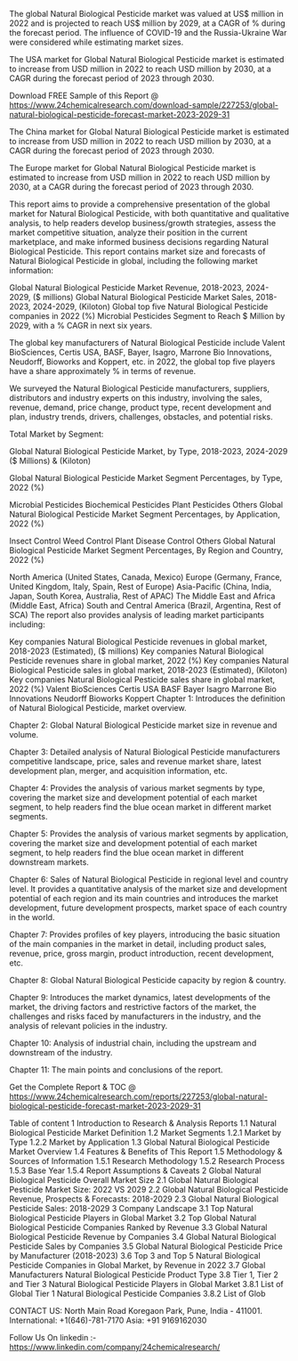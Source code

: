 The global Natural Biological Pesticide market was valued at US$ million in 2022 and is projected to reach US$ million by 2029, at a CAGR of % during the forecast period. The influence of COVID-19 and the Russia-Ukraine War were considered while estimating market sizes.

The USA market for Global Natural Biological Pesticide market is estimated to increase from USD million in 2022 to reach USD million by 2030, at a CAGR during the forecast period of 2023 through 2030.

Download FREE Sample of this Report @ https://www.24chemicalresearch.com/download-sample/227253/global-natural-biological-pesticide-forecast-market-2023-2029-31

The China market for Global Natural Biological Pesticide  market is estimated to increase from USD million in 2022 to reach USD million by 2030, at a CAGR during the forecast period of 2023 through 2030.

The Europe market for Global Natural Biological Pesticide market is estimated to increase from USD million in 2022 to reach USD million by 2030, at a CAGR during the forecast period of 2023 through 2030.

This report aims to provide a comprehensive presentation of the global market for Natural Biological Pesticide, with both quantitative and qualitative analysis, to help readers develop business/growth strategies, assess the market competitive situation, analyze their position in the current marketplace, and make informed business decisions regarding Natural Biological Pesticide. This report contains market size and forecasts of Natural Biological Pesticide in global, including the following market information:

Global Natural Biological Pesticide Market Revenue, 2018-2023, 2024-2029, ($ millions)
Global Natural Biological Pesticide Market Sales, 2018-2023, 2024-2029, (Kiloton)
Global top five Natural Biological Pesticide companies in 2022 (%)
Microbial Pesticides Segment to Reach $ Million by 2029, with a % CAGR in next six years.

The global key manufacturers of Natural Biological Pesticide include Valent BioSciences, Certis USA, BASF, Bayer, Isagro, Marrone Bio Innovations, Neudorff, Bioworks and Koppert, etc. in 2022, the global top five players have a share approximately % in terms of revenue.

We surveyed the Natural Biological Pesticide manufacturers, suppliers, distributors and industry experts on this industry, involving the sales, revenue, demand, price change, product type, recent development and plan, industry trends, drivers, challenges, obstacles, and potential risks.

Total Market by Segment:

Global Natural Biological Pesticide Market, by Type, 2018-2023, 2024-2029 ($ Millions) & (Kiloton)

Global Natural Biological Pesticide Market Segment Percentages, by Type, 2022 (%)

Microbial Pesticides
Biochemical Pesticides
Plant Pesticides
Others
Global Natural Biological Pesticide Market Segment Percentages, by Application, 2022 (%)

Insect Control
Weed Control
Plant Disease Control
Others
Global Natural Biological Pesticide Market Segment Percentages, By Region and Country, 2022 (%)

North America (United States, Canada, Mexico)
Europe (Germany, France, United Kingdom, Italy, Spain, Rest of Europe)
Asia-Pacific (China, India, Japan, South Korea, Australia, Rest of APAC)
The Middle East and Africa (Middle East, Africa)
South and Central America (Brazil, Argentina, Rest of SCA)
The report also provides analysis of leading market participants including:

Key companies Natural Biological Pesticide revenues in global market, 2018-2023 (Estimated), ($ millions)
Key companies Natural Biological Pesticide revenues share in global market, 2022 (%)
Key companies Natural Biological Pesticide sales in global market, 2018-2023 (Estimated), (Kiloton)
Key companies Natural Biological Pesticide sales share in global market, 2022 (%)
Valent BioSciences
Certis USA
BASF
Bayer
Isagro
Marrone Bio Innovations
Neudorff
Bioworks
Koppert
Chapter 1: Introduces the definition of Natural Biological Pesticide, market overview.

Chapter 2: Global Natural Biological Pesticide market size in revenue and volume.

Chapter 3: Detailed analysis of Natural Biological Pesticide manufacturers competitive landscape, price, sales and revenue market share, latest development plan, merger, and acquisition information, etc.

Chapter 4: Provides the analysis of various market segments by type, covering the market size and development potential of each market segment, to help readers find the blue ocean market in different market segments.

Chapter 5: Provides the analysis of various market segments by application, covering the market size and development potential of each market segment, to help readers find the blue ocean market in different downstream markets.

Chapter 6: Sales of Natural Biological Pesticide in regional level and country level. It provides a quantitative analysis of the market size and development potential of each region and its main countries and introduces the market development, future development prospects, market space of each country in the world.

Chapter 7: Provides profiles of key players, introducing the basic situation of the main companies in the market in detail, including product sales, revenue, price, gross margin, product introduction, recent development, etc.

Chapter 8: Global Natural Biological Pesticide capacity by region & country.

Chapter 9: Introduces the market dynamics, latest developments of the market, the driving factors and restrictive factors of the market, the challenges and risks faced by manufacturers in the industry, and the analysis of relevant policies in the industry.

Chapter 10: Analysis of industrial chain, including the upstream and downstream of the industry.

Chapter 11: The main points and conclusions of the report.

Get the Complete Report & TOC @ https://www.24chemicalresearch.com/reports/227253/global-natural-biological-pesticide-forecast-market-2023-2029-31

Table of content
1 Introduction to Research & Analysis Reports
1.1 Natural Biological Pesticide Market Definition
1.2 Market Segments
1.2.1 Market by Type
1.2.2 Market by Application
1.3 Global Natural Biological Pesticide Market Overview
1.4 Features & Benefits of This Report
1.5 Methodology & Sources of Information
1.5.1 Research Methodology
1.5.2 Research Process
1.5.3 Base Year
1.5.4 Report Assumptions & Caveats
2 Global Natural Biological Pesticide Overall Market Size
2.1 Global Natural Biological Pesticide Market Size: 2022 VS 2029
2.2 Global Natural Biological Pesticide Revenue, Prospects & Forecasts: 2018-2029
2.3 Global Natural Biological Pesticide Sales: 2018-2029
3 Company Landscape
3.1 Top Natural Biological Pesticide Players in Global Market
3.2 Top Global Natural Biological Pesticide Companies Ranked by Revenue
3.3 Global Natural Biological Pesticide Revenue by Companies
3.4 Global Natural Biological Pesticide Sales by Companies
3.5 Global Natural Biological Pesticide Price by Manufacturer (2018-2023)
3.6 Top 3 and Top 5 Natural Biological Pesticide Companies in Global Market, by Revenue in 2022
3.7 Global Manufacturers Natural Biological Pesticide Product Type
3.8 Tier 1, Tier 2 and Tier 3 Natural Biological Pesticide Players in Global Market
3.8.1 List of Global Tier 1 Natural Biological Pesticide Companies
3.8.2 List of Glob

CONTACT US:
North Main Road Koregaon Park, Pune, India - 411001.
International: +1(646)-781-7170
Asia: +91 9169162030

Follow Us On linkedin :- https://www.linkedin.com/company/24chemicalresearch/
